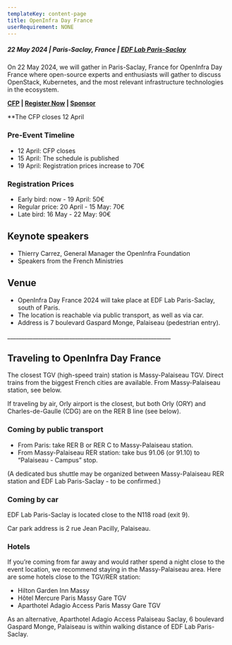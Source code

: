 ```yaml
---
templateKey: content-page
title: OpenInfra Day France
userRequirement: NONE
---
```

##### 22 May 2024 | Paris-Saclay, France | [EDF Lab Paris-Saclay](https://maps.app.goo.gl/sxxPmcTnYe4Dh3f18)

On 22 May 2024, we will gather in Paris-Saclay, France for OpenInfra Day France where open-source experts and enthusiasts will gather to discuss OpenStack, Kubernetes, and the most relevant infrastructure technologies in the ecosystem.

**[CFP](https://openinfrafoundation.formstack.com/forms/2024_openinfra_days_france_cfp) | [Register Now](https://oideurope2024.openinfra.dev/#registration=1) | [Sponsor](https://openinfra.dev/events/sponsorship#France)**

\*\*The CFP closes 12 April

### Pre-Event Timeline

* 12 April: CFP closes
* 15 April: The schedule is published
* 19 April: Registration prices increase to 70€



### Registration Prices

* Early bird: now - 19 April: 50€
* Regular price: 20 April - 15 May: 70€
* Late bird: 16 May - 22 May: 90€

## Keynote speakers

* Thierry Carrez, General Manager the OpenInfra Foundation
* Speakers from the French Ministries

## Venue

* OpenInfra Day France 2024 will take place at EDF Lab Paris-Saclay, south of Paris.
* The location is reachable via public transport, as well as via car.
* Address is 7 boulevard Gaspard Monge, Palaiseau (pedestrian entry).



\_\_\_\_\_\_\_\_\_\_\_\_\_\_\_\_\_\_\_\_\_\_\_\_\_\_\_\_\_\_\_\_\_\_\_\_\_\_\_\_\_\_\_\_\_\_\_\_\_\_\_\_\_\_\_\_\_\_

## Traveling to OpenInfra Day France

The closest TGV (high-speed train) station is Massy-Palaiseau TGV. Direct trains from the biggest French cities are available. From Massy-Palaiseau station, see below.

If traveling by air, Orly airport is the closest, but both Orly (ORY) and Charles-de-Gaulle (CDG) are on the RER B line (see below).

### Coming by public transport

* From Paris: take RER B or RER C to Massy-Palaiseau station.
* From Massy-Palaiseau RER station: take bus 91.06 (or 91.10) to “Palaiseau - Campus” stop.

(A dedicated bus shuttle may be organized between Massy-Palaiseau RER station and EDF Lab Paris-Saclay - to be confirmed.)

### Coming by car

EDF Lab Paris-Saclay is located close to the N118 road (exit 9).

Car park address is 2 rue Jean Pacilly, Palaiseau.

### Hotels

If you’re coming from far away and would rather spend a night close to the event location, we recommend staying in the Massy-Palaiseau area. Here are some hotels close to the TGV/RER station:

* Hilton Garden Inn Massy
* Hôtel Mercure Paris Massy Gare TGV
* Aparthotel Adagio Access Paris Massy Gare TGV

As an alternative, Aparthotel Adagio Access Palaiseau Saclay, 6 boulevard Gaspard Monge, Palaiseau is within walking distance of EDF Lab Paris-Saclay.